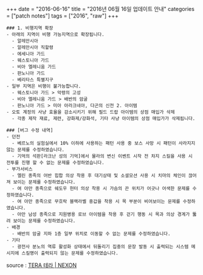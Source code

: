 +++
date = "2016-06-16"
title = "2016년 06월 16일 업데이트 안내"
categories = ["patch notes"]
tags = ["2016", "raw"]
+++

```
### 1. 비행지역 확장
- 아래의 지역이 비행 가능지역으로 확장됩니다.
  - 알레만시아
  - 알레만시아 직할령
  - 에세니아 가드
  - 웨스토니아 가드
  - 비아 엘레니움 가드
  - 판노니아 가드
  - 베리타스 특별지구
- 일부 지역은 비행이 불가능합니다.
  - 웨스토니아 가드 > 악령의 고성
  - 비아 엘레니움 가드 > 배반의 암굴
  - 판노니아 가드 > 미아 아라크네아, 다곤의 신전 2. 아이템
- 오토 계정의 사냥 효율을 감소시키기 위해 필드 드랍 아이템의 상점 매입가 삭제 
  - 각종 제작 재료, 제련, 강화제/강화석, 기타 사냥 아이템의 상점 매입가가 삭제됩니다.

### [버그 수정 내역]
- 던전
  - 베르노의 실험실에서 10% 이하에 사용하는 패턴 사용 중 보스 사망 시 패턴이 사라지지 않는 문제를 수정하였습니다.
  - 기억의 석판[라크난 성의 기억]에서 물라의 변신 이벤트 시작 전 차지 스킬을 사용 시 전투를 진행 할 수 없는 문제를 수정하였습니다.
- 부가서비스
  - 엘린 종족의 어반 힙합 의상 착용 후 대기상태 및 소셜모션 사용 시 치마의 체인이 끊어져 보이는 문제를 수정하였습니다.
  - 여 아만 종족으로 쉐도우 헌터 의상 착용 시 가슴의 끈 위치가 어긋나 어색한 문제를 수정하였습니다.
  - 여 아만 종족으로 무흐락 블랙라벨 중갑을 착용 시 목 부분이 비어보이는 문제를 수정하였습니다.
  - 아만 남성 종족으로 지원병용 로브 아이템을 착용 후 걷기 행동 시 목과 의상 경계가 뚫려 보이는 문제를 수정하였습니다.
- 배경
  - 배반의 암굴 지하 1층 일부 위치로 이동할 수 없는 문제를 수정하였습니다.
- 기타
  - 광전사 분노의 역류 활성화 상태에서 뒤돌리기 집중의 문장 발동 시 출력되는 시스템 메시지에 스킬명이 출력되지 않는 문제를 수정하였습니다.
```

source : [TERA 테라 | NEXON](http://tera.nexon.com/news/update/view.aspx?n4articlesn=)
